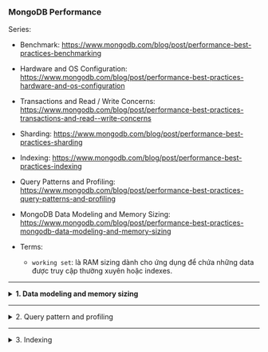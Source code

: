 ### MongoDB Performance

Series:
- Benchmark: https://www.mongodb.com/blog/post/performance-best-practices-benchmarking
- Hardware and OS Configuration: https://www.mongodb.com/blog/post/performance-best-practices-hardware-and-os-configuration
- Transactions and Read / Write Concerns: https://www.mongodb.com/blog/post/performance-best-practices-transactions-and-read--write-concerns
- Sharding: https://www.mongodb.com/blog/post/performance-best-practices-sharding
- Indexing: https://www.mongodb.com/blog/post/performance-best-practices-indexing
- Query Patterns and Profiling: https://www.mongodb.com/blog/post/performance-best-practices-query-patterns-and-profiling
- MongoDB Data Modeling and Memory Sizing: https://www.mongodb.com/blog/post/performance-best-practices-mongodb-data-modeling-and-memory-sizing

- Terms:
	- `working set`: là RAM sizing dành cho ứng dụng để chứa những data được truy cập thường xuyên hoặc indexes.

---
<details>
	<summary>
		<b>1. Data modeling and memory sizing</b>
	</summary>

## Data modeling
- Nếu biết được những query pattern của ứng dụng để design data mode và lựa chọn `index` tương ứng thì việc query sẽ hiệu quả hơn và tăng throughput khi insert và update, và xa hơn là giúp việc phân bổ workload trong một sharded cluster hiệu quả hơn.

- Một vấn đề quan trọng trong việc data model với Mongo chính là tạo quan hệ giữa những data với nhau.

### Embedding
- Dữ liệu quan hệ 1:1 hoặc 1:n, đều có thể được nhúng vào trong cùng 1 document, vì khi những data này được truy cập cùng nhau thì việc lưu trữ chúng trên 1 single document là tối ưu. 
- Embedding nhìn chung sẽ làm tăng hiệu năng của read operation nhờ khả năng request và retrieve data trên 1 single internal database operation.
- Và khi update data thì có thể dùng 1 atomic write operation vì nó chỉ xảy ra trên 1 document (write trên 1 document là atomic - được Mongo hỗ trợ).

- Tuy nhiên, không phải tất cả quan hệ 1:1, hay 1:n đều dùng embedding.
- Những trường hợp nên dùng `referencing`:
	- Document được read thường xuyên những chứa những data hiếm khi được truy cập. Thì nếu dùng embedding trong trường hợp này sẽ làm tăng in-memory requirements(working set) của collection.
	- Một phần của document được update thường xuyên và growing size, trong khi phần còn lại thì tương đối static.
	- Document size của Mongo tối đa là 16MB.
	
### Referencing
- Giúp giải quyết những vấn đề ở trên, và thường được dùng để xử lí những trường hợp quan hệ n:n.
- Tuy nhiên việc này sẽ làm cho ứng dụng của chúng ta cần thêm những follow-up queries để resolve reference, và dĩ nhiên là cần thêm round-trip tới server, hoặc là cần thêm một `joining` operation dùng `$lookup` trong aggregation pipeline.

## Memory sizing:
	
- Đảm bảo working set phải fit trong RAM
- Bên cạnh việc data modeling thì yếu tố thứ hai cần xem xét để tối ưu performance là sizing working set.
	
- Giống như hầu hết DB thì Mongo sẽ hoạt động tốt nhất nếu working set của ứng dụng (indexes và những data được truy cập thường xuyên) fit trong memory.
- Những improvement khác sẽ không thực sự hiệu quả nếu như không đủ RAM. Nếu bạn còn quan tâm đến cost thay vì chỉ về performance thì nên cân nhất việc sử dụng fast SSD thì sẽ tiết kiệm hơn (dĩ nhiên ko thể xịn như xài nhiều RAM nhé).
	
- Khi working set fit trên RAM, thì việc đọc từ disk sẽ chậm.
- Nếu working set vượt quá lượng RAM thì nên cân nhắc sử dụng một instance khác lớn hơn.
</details>

---
<details>
	<summary>
			2. Query pattern and profiling
	</summary>
	
Một số lưu ý trước khi đi vào việc profiling:
- Dùng driver mới nhất
- Tránh việc tạo những document lớn,
- Chỉ update trên những field cụ thể cần update, ko update cả document, như vậy sẽ giảm được db overhead.
- Update nhiều element của array với 1 operation.
- Dùng replica set tag để có được read isolation cho các tác vụ Analytic.
- Profile query với lệnh explain
	
</details>

---
<details>
	<summary>
		3. Indexing
	</summary>

Thay vì phải scan qua tất cả documents trong collection để tìm kiếm, thì nếu có index, và index đúng thì việc tìm kiếm sẽ tối ưu hơn rất nhiều.
	
- Compound indexes: index được tạo bởi nhiều hơn 1 field
- Trong compound indexes nên follow theo ESR Rule:
	- Đầu tiên, thêm những field cần so sánh bằng (Equality) trong query vào trước
	- Những field tiếp theo phản ánh thứ tự (Sort) search
	- Cuối cùng là những field thể hiện khoảng (Range) được truy cập.
- Sử dụng `Covered Queries`: là những câu query trả trực tiếp kết quả từ index mà ko cần thông qua source documents.
- Đối với những field có số lượng unique value nhỏ thì nên dùng compound index để tăng số unique values.
- Xóa những index không được dùng tới, vì index sẽ tốn tài nguyên RAM và disk, khi document được update thì phải cập nhật index nên sẽ tốn CPU, disk I/O.
- Wildcard indexes
- Text index
- Partial index
- Multi-key indexes
- Tránh dùng case insensitive regex mà hãy dùng `Case intensitive index`
</detail>

---
<details>
	<summary>
		4. Transaction
	</summary>
- Đối với single document thì update là một atomic operation, ngay cả khi update nhiều item trong 1 field
- Từ phiên bản 4.0 thì MongoDB đã hỗ trợ multi-document ACID Transactions. Và một số lưu ý đối với transaction để đạt hiệu năng cũng như hiệu quả cao khi sử dụng:
	- Runtime limit của transaction mặc định là 60s, có thể điều chỉnh tùy nhu cầu
	- Số operations trong một transaction, tốt nhất là không quá 1000 operations, nếu nhiều hơn thì nên chia việc xử lí thành nhiều batches
	- Xử lí exception, nên xử lí ở application logic để catch và retry khi transaction bị abort vì những temporary exceptions.
	- Giảm write latency trong 1 số trường hợp, ví dụ nếu chạy 10 update độc lập thì mỗi update phải đợi một replication round trip, nhưng nếu gom 10 update vào 1 transaction thì chúng sẽ được replicated cùng nhau tại thời điểm transaction được commit và latency có thể giảm đến 10 lần.
</detail>
